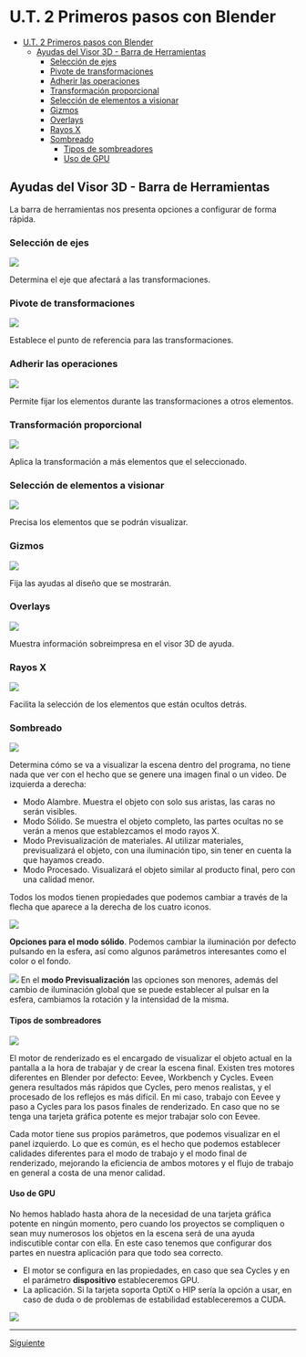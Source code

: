 ﻿# U.T. 2 Primeros pasos con Blender
- [U.T. 2 Primeros pasos con Blender](#ut-2-primeros-pasos-con-blender)
  - [Ayudas del Visor 3D - Barra de Herramientas](#ayudas-del-visor-3d---barra-de-herramientas)
    - [Selección de ejes](#selección-de-ejes)
    - [Pivote de transformaciones](#pivote-de-transformaciones)
    - [Adherir las operaciones](#adherir-las-operaciones)
    - [Transformación proporcional](#transformación-proporcional)
    - [Selección de elementos a visionar](#selección-de-elementos-a-visionar)
    - [Gizmos](#gizmos)
    - [Overlays](#overlays)
    - [Rayos X](#rayos-x)
    - [Sombreado](#sombreado)
      - [Tipos de sombreadores](#tipos-de-sombreadores)
      - [Uso de GPU](#uso-de-gpu)
## Ayudas del Visor 3D - Barra de Herramientas
La barra de herramientas nos presenta opciones a configurar de forma rápida.

### Selección de ejes
![](ut_02_042.png)

Determina el eje que afectará a las transformaciones.

### Pivote de transformaciones
![](ut_02_043.png)

Establece el punto de referencia para las transformaciones.

### Adherir las operaciones
![](ut_02_044.png)

Permite fijar los elementos durante las transformaciones a otros elementos.

### Transformación proporcional
![](ut_02_045.png)

Aplica la transformación a más elementos que el seleccionado.

### Selección de elementos a visionar
![](ut_02_046.png)

Precisa los elementos que se podrán visualizar.

### Gizmos
![](ut_02_047.png)

Fija las ayudas al diseño que se mostrarán.

### Overlays
![](ut_02_048.png)

Muestra información sobreimpresa en el visor 3D de ayuda.

### Rayos X
![](ut_02_049.png)

Facilita la selección de los elementos que están ocultos detrás.

### Sombreado
![](ut_02_050.png)

Determina cómo se va a visualizar la escena dentro del programa, no tiene nada que ver con el hecho que se genere una imagen final o un video. De izquierda a derecha:
- Modo Alambre. Muestra el objeto con solo sus aristas, las caras no serán visibles.
- Modo Sólido. Se muestra el objeto completo, las partes ocultas no se verán a menos que establezcamos el modo rayos X.
- Modo Previsualización de materiales. Al utilizar materiales, previsualizará el objeto, con una iluminación tipo, sin tener en cuenta la que hayamos creado.
- Modo Procesado. Visualizará el objeto similar al producto final, pero con una calidad menor.

Todos los modos tienen propiedades que podemos cambiar a través de la flecha que aparece a la derecha de los cuatro iconos.

![](ut_02_051.png)

**Opciones para el modo sólido**. Podemos cambiar la iluminación por defecto pulsando en la esfera, así como algunos parámetros interesantes como el color o el fondo.

![](ut_02_052.png)
En el **modo Previsualización** las opciones son menores, además del cambio de iluminación global que se puede establecer al pulsar en la esfera, cambiamos la rotación y la intensidad de la misma.

#### Tipos de sombreadores
![](ut_02_053.png)

El motor de renderizado es el encargado de visualizar el objeto actual en la pantalla a la hora de trabajar y de crear la escena final. Existen tres motores diferentes en Blender por defecto: Eevee, Workbench y Cycles. Eveen genera resultados más rápidos que Cycles, pero menos realistas, y el procesado de los reflejos es más difícil. En mi caso, trabajo con Eevee y paso a Cycles para los pasos finales de renderizado. En caso que no se tenga una tarjeta gráfica potente es mejor trabajar solo con Eevee.

Cada motor tiene sus propios parámetros, que podemos visualizar en el panel izquierdo. Lo que es común, es el hecho que podemos establecer calidades diferentes para el modo de trabajo y el modo final de renderizado, mejorando la eficiencia de ambos motores y el flujo de trabajo en general a costa de una menor calidad.

#### Uso de GPU
No hemos hablado hasta ahora de la necesidad de una tarjeta gráfica potente en ningún momento, pero cuando los proyectos se compliquen o sean muy numerosos los objetos en la escena será de una ayuda indiscutible contar con ella. En este caso tenemos que configurar dos partes en nuestra aplicación para que todo sea correcto.
- El motor se configura en las propiedades, en caso que sea Cycles y en el parámetro **dispositivo** estableceremos GPU.
- La aplicación. Si la tarjeta soporta OptiX o HIP sería la opción a usar, en caso de duda o de problemas de estabilidad estableceremos a CUDA.

![](ut_02_054.png)


---
[Siguiente](ut_2_05.md)
